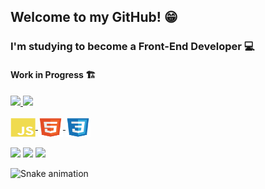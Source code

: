 ## Welcome to my GitHub! 😁

### I'm studying to become a Front-End Developer 💻

 #### Work in Progress 🏗️
 
 <div>
   <a href="https://github.com/richellemm">
   <img height="180em" src="https://github-readme-stats.vercel.app/api?username=richellemm&show_icons=true&theme=monokai&include_all_commits=true&count_private=true"/>
   <img height="120em" src="https://github-readme-stats.vercel.app/api/top-langs/?username=richellemm&layout=compact&langs_count=6&theme=tokyonight"/>

</div>
<div style="display: inline_block"><br>
  <img align="center" alt="Js" height="30" width="40" src="https://raw.githubusercontent.com/devicons/devicon/master/icons/javascript/javascript-plain.svg">
  <img align="center" alt="HTML" height="30" width="40" src="https://raw.githubusercontent.com/devicons/devicon/master/icons/html5/html5-original.svg">
  <img align="center" alt="CSS" height="30" width="40" src="https://raw.githubusercontent.com/devicons/devicon/master/icons/css3/css3-original.svg">
</div>
 
 <br>
  
  
 
 
<div> 
  <a href="https://instagram.com/richellemonteiro" target="_blank"><img src="https://img.shields.io/badge/-Instagram-%23E4405F?style=for-the-badge&logo=instagram&logoColor=white" target="_blank"></a>
  <a href = "mailto:richellemonteiro@gmail.com"><img src="https://img.shields.io/badge/-Gmail-%33331?style=for-the-badge&logo=gmail&logoColor=white" target="_blank"></a>
  <a href="https://www.linkedin.com/in/richellemm" target="_blank"><img src="https://img.shields.io/badge/-LinkedIn-%230077B5?style=for-the-badge&logo=linkedin&logoColor=white" target="_blank"></a> 
 
  ![Snake animation](https://github.com/richellemm/richellemm/blob/output/github-contribution-grid-snake.svg)

</div>
